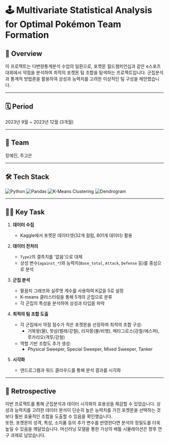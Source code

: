 # 🕹️ Multivariate Statistical Analysis for Optimal Pokémon Team Formation

## 📖 Overview
이 프로젝트는 다변량통계분석 수업의 일환으로, 포켓몬 월드챔피언십과 같은 e스포츠 대회에서 약점을 분석하여 최적의 포켓몬 팀 조합을 탐색하는 프로젝트입니다. 군집분석과 통계적 방법론을 활용하여 상성과 능력치를 고려한 이상적인 팀 구성을 제안했습니다.

---

## 🗓️ Period
2023년 9월 ~ 2023년 12월 (3개월)

---

## 👥 Team
장예진, 주고은

---

## 🛠️ Tech Stack
![Python](https://img.shields.io/badge/Python-3776AB?style=for-the-badge&logo=python&logoColor=white) ![Pandas](https://img.shields.io/badge/Pandas-150458?style=for-the-badge&logo=pandas&logoColor=white)
![K-Means Clustering](https://img.shields.io/badge/K%2DMeans%20Clustering-blue?style=for-the-badge) ![Dendrogram](https://img.shields.io/badge/Dendrogram-orange?style=for-the-badge)

---

## 🧑‍💻 Key Task
1. **데이터 수집**
   - Kaggle에서 포켓몬 데이터셋(32개 컬럼, 801개 데이터) 활용

2. **데이터 전처리**
   - `Type2`의 결측치를 '없음'으로 대체
   - 상성 변수(`against_*`)와 능력치(`Base_total`, `Attack`, `Defense` 등)를 중심으로 분석

3. **군집 분석**
   - 팔꿈치 그래프와 실루엣 계수를 사용하여 K값을 5로 설정
   - K-means 클러스터링을 통해 5개의 군집으로 분류
   - 각 군집의 특성을 분석하여 상성과 타입을 파악

4. **최적의 팀 조합 도출**
   - 각 군집에서 약점 점수가 적은 포켓몬을 선정하여 최적의 조합 구성:
     - 거북왕(물), 핫삼(벌레/강철), 리자몽(불/비행), 메타그로스(강철/에스퍼), 루카리오(격투/강철)
   - 역할 기반 조합도 추가 생성:
     - Physical Sweeper, Special Sweeper, Mixed Sweeper, Tanker

5. **시각화**
   - 덴드로그램과 워드 클라우드를 통해 분석 결과를 시각화

---

## 🌟 Retrospective
이번 프로젝트를 통해 군집분석과 데이터 시각화의 효용성을 체감할 수 있었습니다. 상성과 능력치를 고려한 데이터 분석이 단순히 높은 능력치를 가진 포켓몬을 선택하는 것보다 훨씬 효율적인 조합을 도출할 수 있음을 확인했습니다.  
또한, 포켓몬의 성격, 특성, 소지품 등의 추가 변수를 반영한다면 분석의 정밀도를 더욱 높일 수 있음을 깨달았습니다. 머신러닝 모델을 통한 가상의 배틀 시뮬레이션은 향후 연구 과제로 남았습니다.
